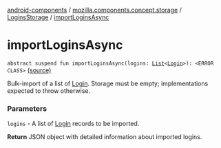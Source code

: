 [android-components](../../index.md) / [mozilla.components.concept.storage](../index.md) / [LoginsStorage](index.md) / [importLoginsAsync](./import-logins-async.md)

# importLoginsAsync

`abstract suspend fun importLoginsAsync(logins: `[`List`](https://kotlinlang.org/api/latest/jvm/stdlib/kotlin.collections/-list/index.html)`<`[`Login`](../-login/index.md)`>): <ERROR CLASS>` [(source)](https://github.com/mozilla-mobile/android-components/blob/master/components/concept/storage/src/main/java/mozilla/components/concept/storage/LoginsStorage.kt#L99)

Bulk-import of a list of [Login](../-login/index.md).
Storage must be empty; implementations expected to throw otherwise.

### Parameters

`logins` - A list of [Login](../-login/index.md) records to be imported.

**Return**
JSON object with detailed information about imported logins.

